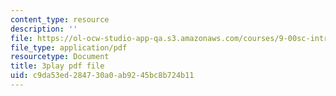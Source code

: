 ```yaml
---
content_type: resource
description: ''
file: https://ol-ocw-studio-app-qa.s3.amazonaws.com/courses/9-00sc-introduction-to-psychology-fall-2011/c9da53ed284730a0ab9245bc8b724b11_t73rjeOj0eY.pdf
file_type: application/pdf
resourcetype: Document
title: 3play pdf file
uid: c9da53ed-2847-30a0-ab92-45bc8b724b11
---
```

